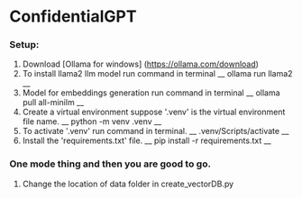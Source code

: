 # ConfidentialGPT
### Setup:
1. Download [Ollama for windows] (https://ollama.com/download)
2. To install llama2 llm model run command in terminal  __ ollama run llama2 __
3. Model for embeddings generation run command in terminal  __ ollama pull all-minilm __
4. Create a virtual environment suppose '.venv' is the virtual environment file name. __ python -m venv .venv __
5. To activate '.venv' run command in terminal. __ .venv/Scripts/activate __
6. Install the 'requirements.txt' file. __ pip install -r requirements.txt __ 
### One mode thing and then you are good to go.
1. Change the location of data folder in create_vectorDB.py
